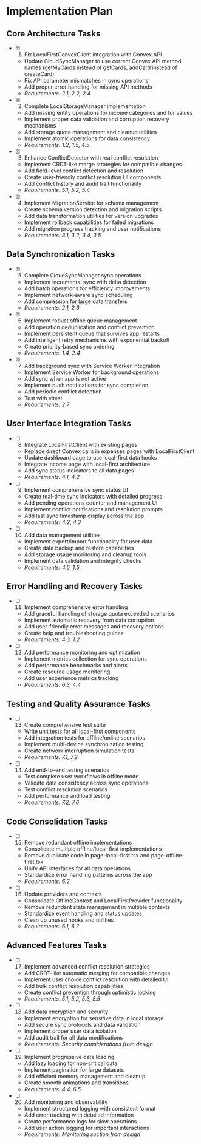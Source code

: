 # Implementation Plan

## Core Architecture Tasks

- [x] 1. Fix LocalFirstConvexClient integration with Convex API
  - Update CloudSyncManager to use correct Convex API method names (getMyCards instead of getCards, addCard instead of createCard)
  - Fix API parameter mismatches in sync operations
  - Add proper error handling for missing API methods
  - _Requirements: 2.1, 2.2, 2.4_

- [x] 2. Complete LocalStorageManager implementation
  - Add missing entity operations for income categories and for values
  - Implement proper data validation and corruption recovery mechanisms
  - Add storage quota management and cleanup utilities
  - Implement atomic operations for data consistency
  - _Requirements: 1.2, 1.5, 4.5_

- [x] 3. Enhance ConflictDetector with real conflict resolution
  - Implement CRDT-like merge strategies for compatible changes
  - Add field-level conflict detection and resolution
  - Create user-friendly conflict resolution UI components
  - Add conflict history and audit trail functionality
  - _Requirements: 5.1, 5.2, 5.4_

- [x] 4. Implement MigrationService for schema management
  - Create schema version detection and migration scripts
  - Add data transformation utilities for version upgrades
  - Implement rollback capabilities for failed migrations
  - Add migration progress tracking and user notifications
  - _Requirements: 3.1, 3.2, 3.4, 3.5_

## Data Synchronization Tasks

- [x] 5. Complete CloudSyncManager sync operations
  - Implement incremental sync with delta detection
  - Add batch operations for efficiency improvements
  - Implement network-aware sync scheduling
  - Add compression for large data transfers
  - _Requirements: 2.1, 2.6_

- [x] 6. Implement robust offline queue management
  - Add operation deduplication and conflict prevention
  - Implement persistent queue that survives app restarts
  - Add intelligent retry mechanisms with exponential backoff
  - Create priority-based sync ordering
  - _Requirements: 1.4, 2.4_

- [x] 7. Add background sync with Service Worker integration
  - Implement Service Worker for background operations
  - Add sync when app is not active
  - Implement push notifications for sync completion
  - Add periodic conflict detection
  - Test with vitest
  - _Requirements: 2.7_

## User Interface Integration Tasks

- [ ] 8. Integrate LocalFirstClient with existing pages
  - Replace direct Convex calls in expenses pages with LocalFirstClient
  - Update dashboard page to use local-first data hooks
  - Integrate income page with local-first architecture
  - Add sync status indicators to all data pages
  - _Requirements: 4.1, 4.2_

- [ ] 9. Implement comprehensive sync status UI
  - Create real-time sync indicators with detailed progress
  - Add pending operations counter and management UI
  - Implement conflict notifications and resolution prompts
  - Add last sync timestamp display across the app
  - _Requirements: 4.2, 4.3_

- [ ] 10. Add data management utilities
  - Implement export/import functionality for user data
  - Create data backup and restore capabilities
  - Add storage usage monitoring and cleanup tools
  - Implement data validation and integrity checks
  - _Requirements: 4.5, 1.5_

## Error Handling and Recovery Tasks

- [ ] 11. Implement comprehensive error handling
  - Add graceful handling of storage quota exceeded scenarios
  - Implement automatic recovery from data corruption
  - Add user-friendly error messages and recovery options
  - Create help and troubleshooting guides
  - _Requirements: 4.3, 1.2_

- [ ] 12. Add performance monitoring and optimization
  - Implement metrics collection for sync operations
  - Add performance benchmarks and alerts
  - Create resource usage monitoring
  - Add user experience metrics tracking
  - _Requirements: 6.3, 4.4_

## Testing and Quality Assurance Tasks

- [ ] 13. Create comprehensive test suite
  - Write unit tests for all local-first components
  - Add integration tests for offline/online scenarios
  - Implement multi-device synchronization testing
  - Create network interruption simulation tests
  - _Requirements: 7.1, 7.2_

- [ ] 14. Add end-to-end testing scenarios
  - Test complete user workflows in offline mode
  - Validate data consistency across sync operations
  - Test conflict resolution scenarios
  - Add performance and load testing
  - _Requirements: 7.2, 7.6_

## Code Consolidation Tasks

- [ ] 15. Remove redundant offline implementations
  - Consolidate multiple offline/local-first implementations
  - Remove duplicate code in page-local-first.tsx and page-offline-first.tsx
  - Unify API interfaces for all data operations
  - Standardize error handling patterns across the app
  - _Requirements: 6.2_

- [ ] 16. Update providers and contexts
  - Consolidate OfflineContext and LocalFirstProvider functionality
  - Remove redundant state management in multiple contexts
  - Standardize event handling and status updates
  - Clean up unused hooks and utilities
  - _Requirements: 6.1, 6.2_

## Advanced Features Tasks

- [ ] 17. Implement advanced conflict resolution strategies
  - Add CRDT-like automatic merging for compatible changes
  - Implement user choice conflict resolution with detailed UI
  - Add bulk conflict resolution capabilities
  - Create conflict prevention through optimistic locking
  - _Requirements: 5.1, 5.2, 5.3, 5.5_

- [ ] 18. Add data encryption and security
  - Implement encryption for sensitive data in local storage
  - Add secure sync protocols and data validation
  - Implement proper user data isolation
  - Add audit trail for all data modifications
  - _Requirements: Security considerations from design_

- [ ] 19. Implement progressive data loading
  - Add lazy loading for non-critical data
  - Implement pagination for large datasets
  - Add efficient memory management and cleanup
  - Create smooth animations and transitions
  - _Requirements: 4.4, 6.5_

- [ ] 20. Add monitoring and observability
  - Implement structured logging with consistent format
  - Add error tracking with detailed information
  - Create performance logs for slow operations
  - Add user action logging for important interactions
  - _Requirements: Monitoring section from design_
